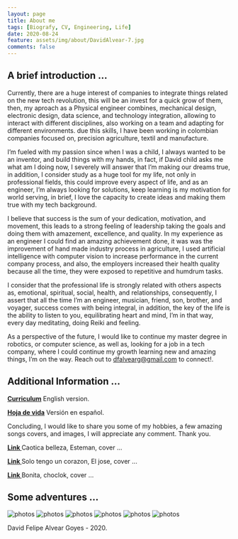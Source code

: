 ```yaml
---
layout: page
title: About me
tags: [Biografy, CV, Engineering, Life]
date: 2020-08-24
feature: assets/img/about/DavidAlvear-7.jpg
comments: false
---
```


## A brief introduction ...

Currently, there are a huge interest of companies to integrate things related on the new tech revolution, this will be an invest for a quick grow of them, then, my aproach as a Physical engineer combines, mechanical design, electronic design, data science, and technology integration, allowing to interact with different disciplines, also working on a team and adapting for different environments. due this skills, I have been working in colombian companies focused on, precision agriculture, textil and manufacture.

I’m fueled with my passion since when I was a child, I always wanted to be an inventor, and build things with my hands, in fact, if David child asks me what am I doing now, I severely will answer that I’m making our dreams true, in addition, I consider study as a huge tool for my life, not only in professional fields, this could improve every aspect of life, and as an engineer, I’m always looking for solutions, keep learning is my motivation for world serving, in brief, I love the capacity to create ideas and making them true with my tech background. 

I believe that success is the sum of your dedication, motivation, and movement, this leads to a strong feeling of leadership taking the goals and doing them with amazement, excellence, and quality. In my experience as an engineer I could find an amazing achievement done, it was was the improvement of hand made industry process in agriculture, I used artificial intelligence with computer vision to increase performance in the current company process, and also, the employers increased their health quality because all the time, they were exposed to repetitive and humdrum tasks.

I consider that the professional life is strongly related with others aspects as, emotional, spiritual, social, health, and relationships, consequently, I assert that all the time I’m an engineer, musician, friend, son, brother, and voyager, success comes with being integral, in addition, the key of the life is the ability to listen to you, equilibrating heart and mind, I’m in that way, every day meditating, doing Reiki and feeling.

As a perspective of the future, I would like to continue my master degree in robotics, or computer science, as well as, looking for a job in a tech company, where I could continue my growth learning new and amazing things, I’m on the way. Reach out to dfalvearg@gmail.com to connect!.

## Additional Information ...

<a href="https://drive.google.com/file/d/1PGNaQ8AAWLL3gij0oCtVeYjSpv1TOqu6/view?usp=sharing"><b> Curriculum</b></a> English version.

<a href="https://drive.google.com/file/d/1srHIY9mwXoYnVLh1V-AY835SMpci9AIo/view?usp=sharing"><b> Hoja de vida</b></a> Versión en español.

Concluding, I would like to share you some of my hobbies, a few amazing songs covers, and images, I will appreciate any comment. Thank you.

<a href="https://www.youtube.com/watch?v=UIHvS_BPVm8"><b> Link </b></a> Caotica belleza, Esteman, cover ... 

<a href="https://drive.google.com/file/d/1qHl6s6TYIH20uWlfoYxMBApwgN8MIEUf/view?usp=sharing"><b> Link </b></a> Solo tengo un corazon, El jose, cover ... 

<a href="https://www.youtube.com/watch?v=UIHvS_BPVm8"><b> Link </b></a> Bonita, choclok, cover ... 

## Some adventures ...

![photos]({{site.baseurl}}/assets/img/about/DavidAlvear-3.jpg)
![photos]({{site.baseurl}}/assets/img/about/DavidAlvear-4.jpg)
![photos]({{site.baseurl}}/assets/img/about/DavidAlvear-5.jpg)
![photos]({{site.baseurl}}/assets/img/about/DavidAlvear-1.jpg)
![photos]({{site.baseurl}}/assets/img/about/DavidAlvear-6.jpg)
![photos]({{site.baseurl}}/assets/img/about/DavidAlvear-2.jpg)

David Felipe Alvear Goyes - 2020.

